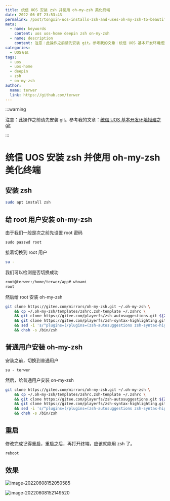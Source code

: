```yaml
---
title: 统信 UOS 安装 zsh 并使用 oh-my-zsh 美化终端
date: 2022-06-07 23:53:43
permalink: /post/tongxin-uos-installs-zsh-and-uses-oh-my-zsh-to-beautify-the-terminal.html
meta:
  - name: keywords
    content: uos uos-home deepin zsh on-my-zsh
  - name: description
    content: 注意：此操作之前请先安装 git。参考我的文章：统信 UOS 基本开发环境搭建之 git。
categories:
  - UOS专区
tags:
  - uos
  - uos-home
  - deepin
  - zsh
  - on-my-zsh
author: 
  name: terwer
  link: https://github.com/terwer
---
```

:::warning

注意：此操作之前请先安装 git。参考我的文章：[统信 UOS 基本开发环境搭建之 git](/post/the-git-built-by-tongxin-uos-basic-development-environment.html)

:::

# 统信 UOS 安装 zsh 并使用 oh-my-zsh 美化终端

## 安装 zsh

```bash
sudo apt install zsh
```

## 给 root 用户安装 oh-my-zsh

由于我们一般是次之前先设置 root 密码

```jibash
sudo passwd root
```

接着切换到 root 用户

```bash
su -
```

我们可以检测是否切换成功

```bash
root@terwer:/home/terwer/app# whoami
root
```

然后给 root 安装 oh-my-zsh

```bash
git clone https://gitee.com/mirrors/oh-my-zsh.git ~/.oh-my-zsh \
    && cp ~/.oh-my-zsh/templates/zshrc.zsh-template ~/.zshrc \
    && git clone https://gitee.com/playerfs/zsh-autosuggestions.git ${ZSH_CUSTOM:-~/.oh-my-zsh/custom}/plugins/zsh-autosuggestions \
    && git clone https://gitee.com/playerfs/zsh-syntax-highlighting.git ${ZSH_CUSTOM:-~/.oh-my-zsh/custom}/plugins/zsh-syntax-highlighting \
    && sed -i 's/^plugins=(/plugins=(zsh-autosuggestions zsh-syntax-highlighting /' ~/.zshrc \
    && chsh -s /bin/zsh
```

## 普通用户安装 oh-my-zsh

安装之前，切换到普通用户

```
su - terwer
```

然后，给普通用户安装 on-my-zsh

```bash
git clone https://gitee.com/mirrors/oh-my-zsh.git ~/.oh-my-zsh \
    && cp ~/.oh-my-zsh/templates/zshrc.zsh-template ~/.zshrc \
    && git clone https://gitee.com/playerfs/zsh-autosuggestions.git ${ZSH_CUSTOM:-~/.oh-my-zsh/custom}/plugins/zsh-autosuggestions \
    && git clone https://gitee.com/playerfs/zsh-syntax-highlighting.git ${ZSH_CUSTOM:-~/.oh-my-zsh/custom}/plugins/zsh-syntax-highlighting \
    && sed -i 's/^plugins=(/plugins=(zsh-autosuggestions zsh-syntax-highlighting /' ~/.zshrc \
    && chsh -s /bin/zsh
```

## 重启

修改完成记得重启，重启之后，再打开终端，应该就能用 zsh 了。

```bash
reboot
```

## 效果

![image-20220608152050585](https://img1.terwer.space/20220608152050.png)



![image-20220608152149520](https://img1.terwer.space/20220608152149.png)
